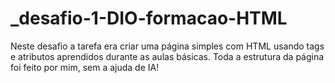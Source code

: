 # _desafio-1-DIO-formacao-HTML

Neste desafio a tarefa era criar uma página simples com HTML usando tags e atributos aprendidos durante as aulas básicas.
Toda a estrutura da página foi feito por mim, sem a ajuda de IA!
